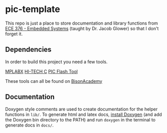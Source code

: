 # pic-template

This repo is just a place to store documentation and library functions from [ECE 376 - Embedded Systems](http://www.bisonacademy.com/ECE376/Index.htm) (taught by Dr. Jacob Glower) so that I don't forget it.

## Dependencies

In order to build this project you need a few tools.

[MPLABX](https://www.microchip.com/en-us/tools-resources/develop/mplab-x-ide)
[HI-TECH C](http://www.bisonacademy.com/Software/HCPIC18-pro-9.63PL3.zip)
[PIC Flash Tool](http://www.bisonacademy.com/Software/PIC_Flash_Tool_1.2.exe)

These tools can all be found on [BisonAcademy](http://www.bisonacademy.com/ECE376/Resources.htm)

## Documentation

Doxygen style comments are used to create documentation for the helper functions in `lib/`. To generate html and latex docs, [install Doxygen](https://www.doxygen.nl/download.html) (and add the Doxygen bin directory to the PATH) and run `doxygen` in the terminal to generate docs in `docs/`.
